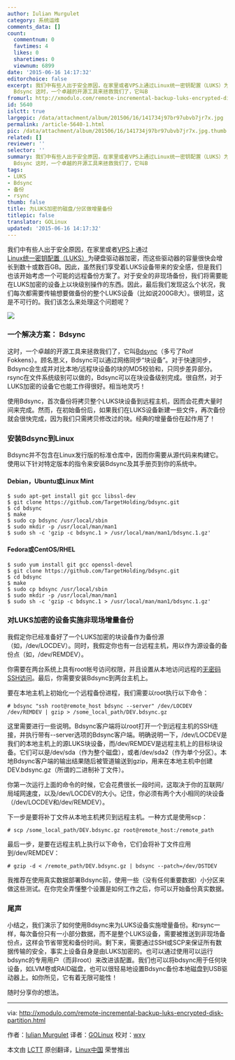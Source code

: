 ```yaml
---
author: Iulian Murgulet
category: 系统运维
comments_data: []
count:
  commentnum: 0
  favtimes: 4
  likes: 0
  sharetimes: 0
  viewnum: 6899
date: '2015-06-16 14:17:32'
editorchoice: false
excerpt: 我们中有些人出于安全原因，在家里或者VPS上通过Linux统一密钥配置（LUKS）为硬盘驱动器加密，而这些驱动器的容量很快会增长到数十或数百GB。因此，虽然我们享受着LUKS设备带来的安全感，但是我们也该开始考虑一个可能的远程备份方案了。对于安全的非现场备份，我们将需要能在LUKS加密的设备上以块级别操作的东西。因此，最后我们发现这么个状况，我们每次都需要传输想要做备份的整个LUKS设备（比如说200GB大）。很明显，这是不可行的。我们该怎么来处理这个问题呢？  一个解决方案：
  Bdsync 这时，一个卓越的开源工具来拯救我们了，它叫B
fromurl: http://xmodulo.com/remote-incremental-backup-luks-encrypted-disk-partition.html
id: 5640
islctt: true
largepic: /data/attachment/album/201506/16/141734j97br97ubvb7jr7x.jpg
permalink: /article-5640-1.html
pic: /data/attachment/album/201506/16/141734j97br97ubvb7jr7x.jpg.thumb.jpg
related: []
reviewer: ''
selector: ''
summary: 我们中有些人出于安全原因，在家里或者VPS上通过Linux统一密钥配置（LUKS）为硬盘驱动器加密，而这些驱动器的容量很快会增长到数十或数百GB。因此，虽然我们享受着LUKS设备带来的安全感，但是我们也该开始考虑一个可能的远程备份方案了。对于安全的非现场备份，我们将需要能在LUKS加密的设备上以块级别操作的东西。因此，最后我们发现这么个状况，我们每次都需要传输想要做备份的整个LUKS设备（比如说200GB大）。很明显，这是不可行的。我们该怎么来处理这个问题呢？  一个解决方案：
  Bdsync 这时，一个卓越的开源工具来拯救我们了，它叫B
tags:
- LUKS
- Bdsync
- 备份
- rsync
thumb: false
title: 为LUKS加密的磁盘/分区做增量备份
titlepic: false
translator: GOLinux
updated: '2015-06-16 14:17:32'
---
```


我们中有些人出于安全原因，在家里或者[VPS](http://xmodulo.com/go/digitalocean)上通过[Linux统一密钥配置（LUKS）](http://xmodulo.com/how-to-create-encrypted-disk-partition-on-linux.html)为硬盘驱动器加密，而这些驱动器的容量很快会增长到数十或数百GB。因此，虽然我们享受着LUKS设备带来的安全感，但是我们也该开始考虑一个可能的远程备份方案了。对于安全的非现场备份，我们将需要能在LUKS加密的设备上以块级别操作的东西。因此，最后我们发现这么个状况，我们每次都需要传输想要做备份的整个LUKS设备（比如说200GB大）。很明显，这是不可行的。我们该怎么来处理这个问题呢？


![](/data/attachment/album/201506/16/141734j97br97ubvb7jr7x.jpg)


### 一个解决方案： Bdsync


这时，一个卓越的开源工具来拯救我们了，它叫[Bdsync](http://bdsync.rolf-fokkens.nl/)（多亏了Rolf Fokkens）。顾名思义，Bdsync可以通过网络同步“块设备”。对于快速同步，Bdsync会生成并对比本地/远程块设备的块的MD5校验和，只同步差异部分。rsync在文件系统级别可以做的，Bdsync可以在块设备级别完成。很自然，对于LUKS加密的设备它也能工作得很好。相当地灵巧！


使用Bdsync，首次备份将拷贝整个LUKS块设备到远程主机，因而会花费大量时间来完成。然而，在初始备份后，如果我们在LUKS设备新建一些文件，再次备份就会很快完成，因为我们只需拷贝修改过的块。经典的增量备份在起作用了！


### 安装Bdsync到Linux


Bdsync并不包含在Linux发行版的标准仓库中，因而你需要从源代码来构建它。使用以下针对特定版本的指令来安装Bdsync及其手册页到你的系统中。


#### Debian，Ubuntu或Linux Mint



```
$ sudo apt-get install git gcc libssl-dev
$ git clone https://github.com/TargetHolding/bdsync.git
$ cd bdsync
$ make
$ sudo cp bdsync /usr/local/sbin
$ sudo mkdir -p /usr/local/man/man1
$ sudo sh -c 'gzip -c bdsync.1 > /usr/local/man/man1/bdsync.1.gz'

```

#### Fedora或CentOS/RHEL



```
$ sudo yum install git gcc openssl-devel
$ git clone https://github.com/TargetHolding/bdsync.git
$ cd bdsync
$ make
$ sudo cp bdsync /usr/local/sbin
$ sudo mkdir -p /usr/local/man/man1
$ sudo sh -c 'gzip -c bdsync.1 > /usr/local/man/man1/bdsync.1.gz'

```

### 对LUKS加密的设备实施非现场增量备份


我假定你已经准备好了一个LUKS加密的块设备作为备份源（如，/dev/LOCDEV）。同时，我假定你也有一台远程主机，用以作为源设备的备份点（如，/dev/REMDEV）。


你需要在两台系统上具有root帐号访问权限，并且设置从本地访问远程的[无密码SSH访问](/article-5444-1.html)。最后，你需要安装Bdsync到两台主机上。


要在本地主机上初始化一个远程备份进程，我们需要以root执行以下命令：



```
# bdsync "ssh root@remote_host bdsync --server" /dev/LOCDEV /dev/REMDEV | gzip > /some_local_path/DEV.bdsync.gz 

```

这里需要进行一些说明。Bdsync客户端将以root打开一个到远程主机的SSH连接，并执行带有--server选项的Bdsync客户端。明确说明一下，/dev/LOCDEV是我们的本地主机上的源LUKS块设备，而/dev/REMDEV是远程主机上的目标块设备。它们可以是/dev/sda（作为整个磁盘），或者/dev/sda2（作为单个分区）。本地Bdsync客户端的输出结果随后被管道输送到gzip，用来在本地主机中创建DEV.bdsync.gz（所谓的二进制补丁文件）。


你第一次运行上面的命令的时候，它会花费很长一段时间，这取决于你的互联网/局域网速度，以及/dev/LOCDEV的大小。记住，你必须有两个大小相同的块设备（/dev/LOCDEV和/dev/REMDEV）。


下一步是要将补丁文件从本地主机拷贝到远程主机。一种方式是使用scp：



```
# scp /some_local_path/DEV.bdsync.gz root@remote_host:/remote_path 

```

最后一步，是要在远程主机上执行以下命令，它们会将补丁文件应用到/dev/REMDEV：



```
# gzip -d < /remote_path/DEV.bdsync.gz | bdsync --patch=/dev/DSTDEV 

```

我推荐在使用真实数据部署Bdsync前，使用一些（没有任何重要数据）小分区来做这些测试。在你完全弄懂整个设置是如何工作之后，你可以开始备份真实数据。


### 尾声


小结之，我们演示了如何使用Bdsync来为LUKS设备实施增量备份。和rsync一样，每次备份只有一小部分数据，而不是整个LUKS设备，需要被推送到非现场备份点，这样会节省带宽和备份时间。剩下来，需要通过SSH或SCP来保证所有数据传输的安全，事实上设备自身是由LUKS加密的。也可以通过使用可以运行bdsync的专用用户（而非root）来改进该配置。我们也可以将bdsync用于任何块设备，如LVM卷或RAID磁盘，也可以很轻易地设置Bdsync备份本地磁盘到USB驱动器上。如你所见，它有着无限可能性！


随时分享你的想法。




---


via: <http://xmodulo.com/remote-incremental-backup-luks-encrypted-disk-partition.html>


作者：[Iulian Murgulet](http://xmodulo.com/author/iulian) 译者：[GOLinux](https://github.com/GOLinux) 校对：[wxy](https://github.com/wxy)


本文由 [LCTT](https://github.com/LCTT/TranslateProject) 原创翻译，[Linux中国](http://linux.cn/) 荣誉推出